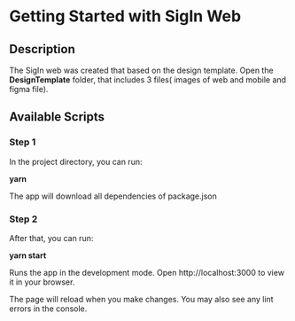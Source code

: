 # Getting Started with SigIn Web

## Description
The SigIn web was created that based on the design template.
Open the __DesignTemplate__ folder, that includes 3 files( images of web and mobile and figma file).

## Available Scripts

### Step 1
In the project directory, you can run:

__yarn__

The app will download all dependencies of package.json

### Step 2

After that, you can run:

__yarn start__

Runs the app in the development mode.
Open http://localhost:3000 to view it in your browser.

The page will reload when you make changes.
You may also see any lint errors in the console.

